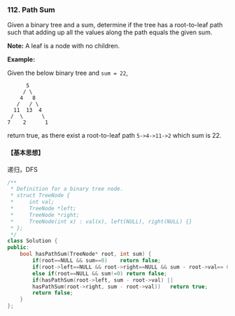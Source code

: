 ### 112. Path Sum

Given a binary tree and a sum, determine if the tree has a root-to-leaf path such that adding up all the values along the path equals the given sum.

**Note:** A leaf is a node with no children.

**Example:**

Given the below binary tree and `sum = 22`,

```
      5
     / \
    4   8
   /   / \
  11  13  4
 /  \      \
7    2      1

```

return true, as there exist a root-to-leaf path `5->4->11->2` which sum is 22.

#### 【基本思想】

递归，DFS

```c++
/**
 * Definition for a binary tree node.
 * struct TreeNode {
 *     int val;
 *     TreeNode *left;
 *     TreeNode *right;
 *     TreeNode(int x) : val(x), left(NULL), right(NULL) {}
 * };
 */
class Solution {
public:
    bool hasPathSum(TreeNode* root, int sum) {
    	if(root==NULL && sum==0)	return false;
        if(root->left==NULL && root->right==NULL && sum - root->val== 0)	return true;
        else if(root==NULL && sum!=0) return false;
        if(hasPathSum(root->left, sum - root->val) || 
		hasPathSum(root->right, sum - root->val))	return true;
        return false;
    }
};
```

